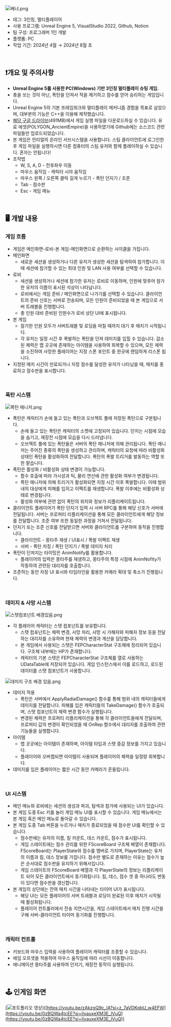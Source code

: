 ![배너.png](/ReadMeSource/배너.png)

- 태그: 3인칭, 멀티플레이어
- 사용 프로그램: Unreal Engine 5, VisualStudio 2022, Github, Notion
- 팀 구성: 프로그래머 1인 개발
- 플랫폼: PC
- 작업 기간: 2024년 4월 → 2024년 8월 초
<br>


## ❗개요 및 주의사항
- **Unreal Engine 5를 사용한 PC(Windows) 기반 3인칭 멀티플레이 슈팅 게임.**
- 총을 쏘는 것이 아닌, 폭탄을 던져서 적을 제거하고 점수를 얻어 승리하는 게임입니다.
- Unreal Engine 5의 기본 프레임워크와 멀티플레이 메커니즘 경험을 목표로 삼았으며, 대부분의 기능은 C++을 이용해 제작했습니다.
- [해당 구글 드라이브](https://drive.google.com/file/d/1fCWIOW3NJImwqDzSiGcBEs3ZaiulD7qz/view?usp=drive_link)(491MB)에서 게임 실행 파일을 다운로드하실 수 있습니다. 유료 에셋(POLYGON_AncientEmpire)을 사용하였기에 Github에는 소스코드 관련 파일들만 업로드되었습니다.
- 본 게임은 언리얼의 온라인 서브시스템을 사용합니다. 스팀 클라이언트에 로그인한 후 게임 파일을 실행하시면 다른 컴퓨터의 스팀 유저와 함께 플레이하실 수 있습니다. 혼자는 안됩니다!
- 조작법
    - W, S, A, D - 전후좌우 이동
    - 마우스 움직임 - 캐릭터 시야 움직임
    - 마우스 왼쪽 / 오른쪽 클릭 길게 누르기 - 폭탄 던지기 / 조준
    - Tab - 점수판
    - Esc - 게임 메뉴
<br>


## 🖥️ 개발 내용
### 게임 흐름
- 게임은 메인화면-로비-본 게임-메인화면으로 순환하는 사이클을 가집니다.
- 메인화면
    - 새로운 세션을 생성하거나 다른 유저가 생성한 세션을 탐색하여 참가합니다. 이때 세션에 참가할 수 있는 최대 인원 및 LAN 사용 여부를 선택할 수 있습니다.
- 로비
    - 세션을 생성하거나 세션에 참가한 유저는 로비로 이동하며, 인원에 맞추어 참가한 유저의 이름이 표시된 석상이 나타납니다.
    - 로비에서는 게임 준비 / 메인화면으로 나가기를 선택할 수 있습니다. 클라이언트의 준비 신호는 서버로 전송되며, 모든 인원이 준비되었을 때 본 게임으로 서버 트래블을 진행합니다.
    - 총 인원 대비 준비된 인원수가 로비 상단 UI에 표시됩니다.
- 본 게임
    - 참가한 인원 모두가 서버트래블 및 로딩을 마칠 때까지 대기 후 매치가 시작됩니다.
    - 각 유저는 일정 시간 후 폭발하는 폭탄을 던져 데미지를 입힐 수 있습니다. 감소된 체력은 맵 곳곳에 존재하는 아이템을 사용하여 회복할 수 있으며, 모든 체력을 소진하여 사망한 플레이어는 지정 스폰 포인트 중 한곳에 랜덤하게 리스폰 됩니다.
- 지정된 매치 시간이 만료되거나 지정 점수를 달성한 유저가 나타났을 때, 매치를 종료하고 점수판을 표시합니다.
<br>


### 폭탄 시스템
![폭탄 매니저.png](/ReadMeSource/bomb_manager_bg.png)
- 폭탄은 캐릭터가 손에 들고 있는 폭탄과 오브젝트 풀에 저장된 폭탄으로 구분됩니다.
    - 손에 들고 있는 폭탄은 캐릭터의 소켓에 고정되어 있습니다. 던지는 시점에 모습을 숨기고, 재장전 시점에 모습을 다시 드러냅니다.
    - 오브젝트 풀에 있는 폭탄들은 서버의 폭탄 매니저에 의해 관리됩니다. 폭탄 매니저는 주어진 종류의 폭탄을 생성하고 관리하며, 캐릭터의 요청에 따라 비활성화 상태인 폭탄을 활성화하여 전달합니다. 폭탄의 폭발 트리거를 발동하는 역할 또한 맡습니다.
- 폭탄은 활성화 / 비활성화 상태 변경이 가능합니다.
    - 함수 호출에 따라 가시성과 틱, 물리 연산에 관한 활성화 여부가 변경됩니다.
    - 폭탄 매니저에 의해 트리거가 활성화되면 지정 시간 이후 폭발합니다. 이때 범위 내의 대상에게 피해를 입히고 이펙트를 재생합니다. 폭발 이후에는 비활성화 상태로 변경됩니다.
    - 활성화 여부에 관련 없이 폭탄의 위치와 정보가 리플리케이트됩니다.
- 클라이언트 플레이어가 폭탄 던지기 입력 시 서버 RPC를 통해 해당 신호가 서버에 전달됩니다. 서버는 프로퍼티 리플리케이션을 통해 모든 클라이언트에게 해당 정보를 전달합니다. 조준 여부 또한 동일한 과정을 거쳐서 전달됩니다.
- 던지기 또는 조준 신호를 전달받으면 서버와 클라이언트를 구분하여 동작을 진행합니다.
    - 클라이언트 - 몽타주 재생 / UI표시 / 폭발 이펙트 재생
    - 서버 - 폭탄 차징 / 폭탄 던지기 / 폭발 데미지 처리
- 폭탄이 던져지는 타이밍은 AnimNotify를 활용합니다.
    - 플레이어의 입력은 몽타주를 재생하고, 몽타주의 특정 시점에 AnimNofity가 작동하여 관련된 대리자를 호출합니다.
- 조준하는 동안 차징 UI 표시와 타임라인을 활용한 카메라 확대 및 축소가 진행됩니다.
<br>


### 데미지 & 사망 시스템
![스탯컴포넌트 배경있음.png](/ReadMeSource/stat_component_bg.png)

- 각 플레이어 캐릭터는 스탯 컴포넌트를 보유합니다.
    - 스탯 컴포넌트는 체력 변경, 사망 처리, 사망 시 가해자와 피해자 정보 등을 전달하는 대리자를 소유하며 현재 체력의 변경과 계산을 담당합니다.
    - 본 게임에서 사용되는 스텟은 FEPCharacterStat 구조체에 정리되어 있습니다. 구조체 내부에는 HP가 존재합니다.
    - 캐릭터의 기본 스텟은 FEPCharacterStat 구조체를 열로 사용하는 UDataTable에 저장되어 있습니다. 게임 인스턴스에서 이를 로드하고, 로드된 데이터를 스탯 컴포넌트가 사용합니다.

![데미지 구조 배경 있음.png](/ReadMeSource/damage_structure_bg.png)

- 데미지 적용
    - 폭탄은 서버에서 ApplyRadialDamage() 함수를 통해 범위 내의 캐릭터들에게 데미지를 전달합니다. 피해를 입은 캐릭터들의 TakeDamage() 함수가 호출되며, 스탯 컴포넌트의 체력 변경 함수가 실행됩니다.
    - 변경된 체력은 프로퍼티 리플리케이션을 통해 각 클라이언트들에게 전달되며, 프로퍼티 값의 변경이 확인되었을 때 OnRep 함수에서 대리자를 호출하여 관련 기능들을 실행합니다.
- 아이템
    - 맵 곳곳에는 아이템이 존재하며, 아이템 타입과 스탯 증감 정보를 가지고 있습니다.
    - 플레이어와 오버랩되면 아이템이 사용되며 플레이어의 체력을 일정량 회복합니다.
- 데미지를 입은 플레이어는 짧은 시간 동안 카메라가 흔들립니다.
<br>


### UI 시스템

- 메인 메뉴와 로비에는 세션의 생성과 파괴, 탐색과 참가에 사용되는 UI가 있습니다.
- 본 게임 도중 Esc 키를 눌러 게임 메뉴 UI를 표시할 수 있습니다. 게임 메뉴에서는 본 게임 혹은 메인 메뉴로 돌아갈 수 있습니다.
- 본 게임 도중 Tab 버튼을 누르거나 매치가 종료되었을 때 점수판 UI를 확인할 수 있습니다.
    - 점수판에는 유저의 이름, 킬 카운트, 데스 카운트, 점수가 표시됩니다.
    - 게임 스테이트에는 점수 관리를 위한 FScoreBoard 구조체 배열이 존재합니다. FScoreBoard는 PlayerState와 점수를 멤버로 가지며, PlayerState는 유저의 이름과 킬, 데스 정보를 가집니다. 점수만 별도로 존재하는 이유는 점수가 높은 순서대로 점수판을 유지하기 위해서입니다.
    - 게임 스테이트의 FScoreBoard 배열과 각 PlayerState의 정보는 리플리케이트 되어 모든 클라이언트에서 동기화됩니다. 킬, 데스, 점수 셋 중 하나라도 변동이 있다면 점수판을 갱신합니다.
- 본 게임의 상단에는 잔여 매치 시간을 나타내는 타이머 UI가 표시됩니다.
    - 해당 UI는 모든 플레이어의 서버 트래블과 로딩이 완료된 이후 매치가 시작될 때 활성화됩니다.
    - 플레이어 컨트롤러에서 전송 지연시간을, 게임 스테이트에서 매치 진행 시간을 구해 서버-클라이언트 타이머 동기화를 진행합니다.
<br>


### 캐릭터 컨트롤

- 키보드와 마우스 입력을 사용하여 플레이어 캐릭터를 조종할 수 있습니다.
- 에임 오프셋을 적용하여 마우스 움직임에 따라 시선이 이동합니다.
- 애니메이션 몽타주를 사용하여 던지기, 재장전 동작이 실행됩니다.
<br>


## 🕹️ 인게임 화면
[![포트폴리오 영상](/ReadMeSource/youtube_thumbnail.png)]([https://youtu.be/zAkzgQ9c_IA?si=z_7aVDKqbU_w4EFW](https://youtu.be/0zBQWa4tcEE?si=iIyauxeXM3E_lVuQ](https://youtu.be/0zBQWa4tcEE?si=iIyauxeXM3E_lVuQ))
